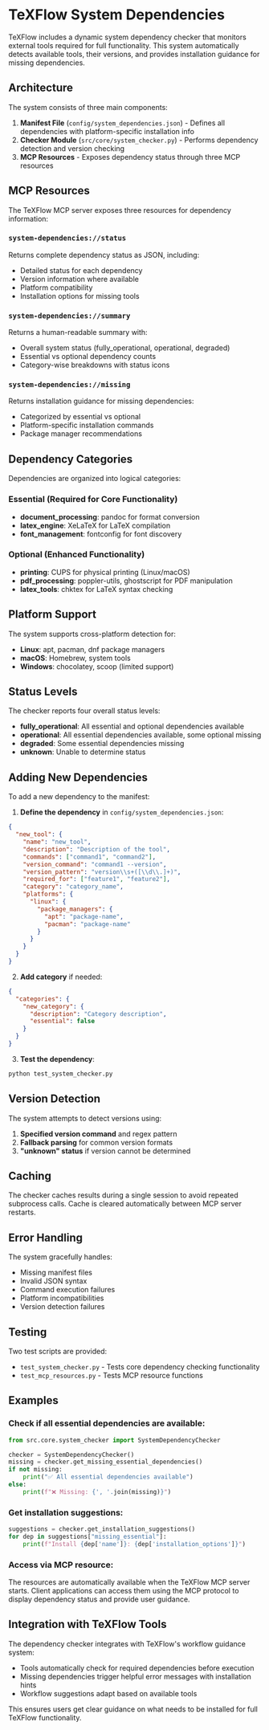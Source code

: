# TeXFlow System Dependencies

TeXFlow includes a dynamic system dependency checker that monitors external tools required for full functionality. This system automatically detects available tools, their versions, and provides installation guidance for missing dependencies.

## Architecture

The system consists of three main components:

1. **Manifest File** (`config/system_dependencies.json`) - Defines all dependencies with platform-specific installation info
2. **Checker Module** (`src/core/system_checker.py`) - Performs dependency detection and version checking
3. **MCP Resources** - Exposes dependency status through three MCP resources

## MCP Resources

The TeXFlow MCP server exposes three resources for dependency information:

### `system-dependencies://status`
Returns complete dependency status as JSON, including:
- Detailed status for each dependency
- Version information where available
- Platform compatibility
- Installation options for missing tools

### `system-dependencies://summary`
Returns a human-readable summary with:
- Overall system status (fully_operational, operational, degraded)
- Essential vs optional dependency counts
- Category-wise breakdowns with status icons

### `system-dependencies://missing`
Returns installation guidance for missing dependencies:
- Categorized by essential vs optional
- Platform-specific installation commands
- Package manager recommendations

## Dependency Categories

Dependencies are organized into logical categories:

### Essential (Required for Core Functionality)
- **document_processing**: pandoc for format conversion
- **latex_engine**: XeLaTeX for LaTeX compilation
- **font_management**: fontconfig for font discovery

### Optional (Enhanced Functionality)
- **printing**: CUPS for physical printing (Linux/macOS)
- **pdf_processing**: poppler-utils, ghostscript for PDF manipulation
- **latex_tools**: chktex for LaTeX syntax checking

## Platform Support

The system supports cross-platform detection for:
- **Linux**: apt, pacman, dnf package managers
- **macOS**: Homebrew, system tools
- **Windows**: chocolatey, scoop (limited support)

## Status Levels

The checker reports four overall status levels:

- **fully_operational**: All essential and optional dependencies available
- **operational**: All essential dependencies available, some optional missing
- **degraded**: Some essential dependencies missing
- **unknown**: Unable to determine status

## Adding New Dependencies

To add a new dependency to the manifest:

1. **Define the dependency** in `config/system_dependencies.json`:
```json
{
  "new_tool": {
    "name": "new_tool",
    "description": "Description of the tool",
    "commands": ["command1", "command2"],
    "version_command": "command1 --version",
    "version_pattern": "version\\s+([\\d\\.]+)",
    "required_for": ["feature1", "feature2"],
    "category": "category_name",
    "platforms": {
      "linux": {
        "package_managers": {
          "apt": "package-name",
          "pacman": "package-name"
        }
      }
    }
  }
}
```

2. **Add category** if needed:
```json
{
  "categories": {
    "new_category": {
      "description": "Category description",
      "essential": false
    }
  }
}
```

3. **Test the dependency**:
```bash
python test_system_checker.py
```

## Version Detection

The system attempts to detect versions using:
1. **Specified version command** and regex pattern
2. **Fallback parsing** for common version formats
3. **"unknown" status** if version cannot be determined

## Caching

The checker caches results during a single session to avoid repeated subprocess calls. Cache is cleared automatically between MCP server restarts.

## Error Handling

The system gracefully handles:
- Missing manifest files
- Invalid JSON syntax
- Command execution failures
- Platform incompatibilities
- Version detection failures

## Testing

Two test scripts are provided:

- `test_system_checker.py` - Tests core dependency checking functionality
- `test_mcp_resources.py` - Tests MCP resource functions

## Examples

### Check if all essential dependencies are available:
```python
from src.core.system_checker import SystemDependencyChecker

checker = SystemDependencyChecker()
missing = checker.get_missing_essential_dependencies()
if not missing:
    print("✅ All essential dependencies available")
else:
    print(f"❌ Missing: {', '.join(missing)}")
```

### Get installation suggestions:
```python
suggestions = checker.get_installation_suggestions()
for dep in suggestions["missing_essential"]:
    print(f"Install {dep['name']}: {dep['installation_options']}")
```

### Access via MCP resource:
The resources are automatically available when the TeXFlow MCP server starts. Client applications can access them using the MCP protocol to display dependency status and provide user guidance.

## Integration with TeXFlow Tools

The dependency checker integrates with TeXFlow's workflow guidance system:
- Tools automatically check for required dependencies before execution
- Missing dependencies trigger helpful error messages with installation hints
- Workflow suggestions adapt based on available tools

This ensures users get clear guidance on what needs to be installed for full TeXFlow functionality.